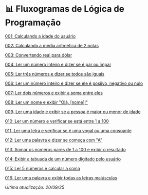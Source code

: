 # 📊 Fluxogramas de Lógica de Programação

[001: Calculando a idade do usuário](001.png)

[002: Calculando a média aritmética de 2 notas](002.png)

[003: Convertendo real para dólar](003.png)

[004: Ler um número inteiro e dizer se é par ou ímpar](004.png)

[005: Ler três números e dizer se todos são iguais](005.png)

[006: Ler um número inteiro e dizer se ele é posiivo, negativo ou nulo](006.png)

[007: Ler dois números e exibir a soma entre eles](007.png)

[008: Ler um nome e exibir "Olá, [nome]!"](008.png)

[009: Ler uma idade e exibir se a pessoa é maior ou menor de idade](009.png)

[010: Ler um número e verificar se está entre 1 a 100](010.png)

[011: Ler uma letra e verificar se é uma vogal ou uma consoante](011.png)

[012: Ler uma palavra e dizer se começa com "A"](012.png)

[013: Somar os números pares de 1 a 100 e exibir o resultado](013.png)

[014: Exibir a tabuada de um número digitado pelo usuário](014.png)

[015: Ler 5 números e calcular a soma](015.png)

[016: Ler uma palavra e exibir todas as letras maiúsculas](016.png)


*Última atualização: 20/09/25*
